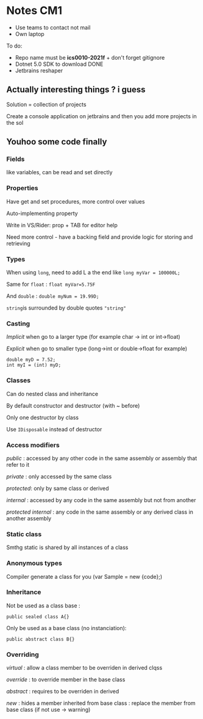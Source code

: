 # Notes CM1

* Use teams to contact not mail
* Own laptop

To do:
* Repo name must be **ics0010-2021f** + don't forget gitignore
* Dotnet 5.0 SDK to download DONE
* Jetbrains reshaper


## Actually interesting things ? i guess

Solution = collection of projects

Create a console application on jetbrains and then you add more projects in the sol

## Youhoo some code finally

### Fields

like variables, can be read and set directly

### Properties

Have get and set procedures, more control over values

Auto-implementing property

Write in VS/Rider: prop + TAB for editor help

Need more control - have a backing field and provide logic for storing and retrieving

### Types 

When using `long`, need to add L a the end like `long myVar = 100000L;`

Same for `float` :  `float myVar=5.75F`

And `double` : `double myNum = 19.99D;`

`string`is surrounded by double quotes `"string"`

### Casting

*Implicit* when go to a larger type (for example char -> int or int->float)

*Explicit* when go to smaller type (long->int or double->float for example)

    double myD = 7.52;
    int myI = (int) myD;

### Classes

Can do nested class and inheritance

By default constructor and destructor (with ~ before)

Only one destructor by class

Use `IDisposable` instead of destructor

### Access modifiers

*public* : accessed by any other code in the same assembly or assembly that refer to it

*private* : only accessed by the same class

*protected*: only by same class or derived

*internal* : accessed by any code in the same assembly but not from another

*protected internal* : any code in the same assembly or any derived class in another assembly

### Static class

Smthg static is shared by all instances of a class

### Anonymous types

Compiler generate a class for you (var Sample = new {code};)

### Inheritance 

Not be used as a class base :

    public sealed class A{}

Only be used as a base class (no instanciation):

    public abstract class B{}

### Overriding

*virtual* : allow a class member to be overriden in derived clqss

*override* : to override member in the base class

*abstract* : requires to be overriden in derived

*new* : hides a member inherited from base class : replace the member from base class (if not use -> warning)


